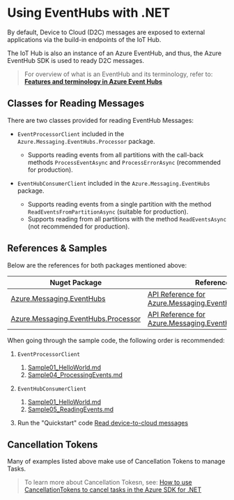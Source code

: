 # Using EventHubs with .NET

By default, Device to Cloud (D2C) messages are exposed to external applications via the build-in endpoints of the IoT Hub.

The IoT Hub is also an instance of an Azure EventHub, and thus, the Azure EventHub SDK is used to ready D2C messages.

> For overview of what is an EventHub and its terminology, refer to:
> [**Features and terminology in Azure Event Hubs**](https://docs.microsoft.com/en-us/azure/event-hubs/event-hubs-features) 


## Classes for Reading Messages

There are two classes provided for reading EventHub Messages:

- `EventProcessorClient` included in the `Azure.Messaging.EventHubs.Processor` package.
	- Supports reading events from all partitions with the call-back methods `ProcessEventAsync` and `ProcessErrorAsync` (recommended for production).
	
- `EventHubConsumerClient` included in the `Azure.Messaging.EventHubs` package.
	- Supports reading events from a single partition with the method `ReadEventsFromPartitionAsync` (suitable for production).
	- Supports reading from all partitions with the method `ReadEventsAsync` (not recommended for production).


## References & Samples

Below are the references for both packages mentioned above:

| Nuget Package  | Reference | Samples |
| ------- | -----  | ---- |
| [Azure.Messaging.EventHubs](https://www.nuget.org/packages/Azure.Messaging.EventHubs)                     | [API Reference for Azure.Messaging.EventHubs](https://docs.microsoft.com/dotnet/api/azure.messaging.eventhubs?view=azure-dotnet)           | [Samples for Azure.Messaging.EventHubs](https://github.com/Azure/azure-sdk-for-net/tree/main/sdk/eventhub/Azure.Messaging.EventHubs/samples) |
| [Azure.Messaging.EventHubs.Processor](https://www.nuget.org/packages/Azure.Messaging.EventHubs.Processor) | [API Reference for Azure.Messaging.EventHubs.Processor](https://docs.microsoft.com/dotnet/api/azure.messaging.eventhubs?view=azure-dotnet) | [Samples for Azure.Messaging.EventHubs.Processor](https://github.com/Azure/azure-sdk-for-net/tree/main/sdk/eventhub/Azure.Messaging.EventHubs.Processor/samples) |


When going through the sample code, the following order is recommended:

1. `EventProcessorClient`
	1. [Sample01_HelloWorld.md](https://github.com/Azure/azure-sdk-for-net/blob/main/sdk/eventhub/Azure.Messaging.EventHubs.Processor/samples/Sample01_HelloWorld.md)
	2. [Sample04_ProcessingEvents.md](https://github.com/Azure/azure-sdk-for-net/blob/main/sdk/eventhub/Azure.Messaging.EventHubs.Processor/samples/Sample04_ProcessingEvents.md)

2. `EventHubConsumerClient`
	1. [Sample01_HelloWorld.md](https://github.com/Azure/azure-sdk-for-net/tree/main/sdk/eventhub/Azure.Messaging.EventHubs/samples)
	2. [Sample05_ReadingEvents.md](https://github.com/Azure/azure-sdk-for-net/tree/main/sdk/eventhub/Azure.Messaging.EventHubs/samples)

3. Run the "Quickstart" code [Read device-to-cloud messages](https://github.com/Azure-Samples/azure-iot-samples-csharp/tree/main/iot-hub/Quickstarts/ReadD2cMessages)


## Cancellation Tokens

Many of examples listed above make use of Cancellation Tokens to manage Tasks.

> To learn more about Cancellation Tokesn, see:
> [How to use CancellationTokens to cancel tasks in the Azure SDK for .NET](https://devblogs.microsoft.com/azure-sdk/how-to-use-cancellationtokens-to-cancel-tasks-in-the-azure-sdk-for-net/)

